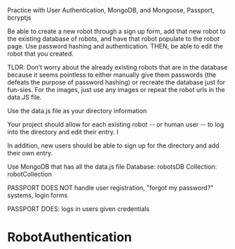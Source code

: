 Practice with User Authentication, MongoDB, and Mongoose, Passport, bcryptjs

Be able to create a new robot through a sign up form, add that new robot to the existing database of robots, and have that robot populate to the robot page. Use password hashing and authentication. THEN, be able to edit the robot that you created.

TLDR: Don’t worry about the already existing robots that are in the database because it seems pointless to either manually give them passwords (the defeats the purpose of password hashing) or recreate the database just for fun-sies. For the images, just use any images or repeat the robot urls in the data.JS file.

Use the data.js file as your directory information

Your project should allow for each existing robot -- or human user -- to log into the directory and edit their entry. I

In addition, new users should be able to sign up for the directory and add their own entry.

Use MongoDB that has all the data.js file
  Database: robotsDB
  Collection: robotCollection

PASSPORT DOES NOT
handle user registration, "forgot my password?" systems, login forms

PASSPORT DOES:
logs in users given credentials
# RobotAuthentication
